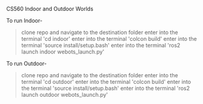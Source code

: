 CS560 Indoor and Outdoor Worlds

To run Indoor-
> clone repo and navigate to the destination folder
> enter into the terminal 'cd indoor'
> enter into the terminal 'colcon build'
> enter into the terminal 'source install/setup.bash'
> enter into the terminal 'ros2 launch indoor webots_launch.py'

To run Outdoor-
> clone repo and navigate to the destination folder
> enter into the terminal 'cd outdoor'
> enter into the terminal 'colcon build'
> enter into the terminal 'source install/setup.bash'
> enter into the terminal 'ros2 launch outdoor webots_launch.py'